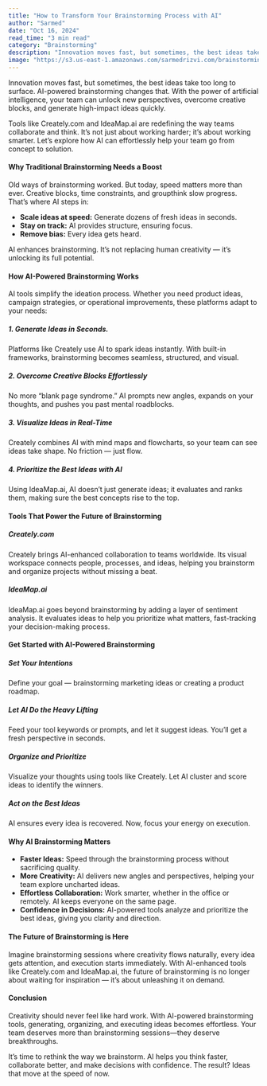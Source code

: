 ```yaml
---
title: "How to Transform Your Brainstorming Process with AI"
author: "Sarmed"
date: "Oct 16, 2024"
read_time: "3 min read"
category: "Brainstorming"
description: "Innovation moves fast, but sometimes, the best ideas take too long to surface. AI-powered brainstorming changes that. With the power of artificial intelligence, your team can unlock new perspectives, overcome creative blocks, and generate high-impact ideas quickly."
image: "https://s3.us-east-1.amazonaws.com/sarmedrizvi.com/brainstorming-process.webp"
---
```


Innovation moves fast, but sometimes, the best ideas take too long to surface. AI-powered brainstorming changes that. With the power of artificial intelligence, your team can unlock new perspectives, overcome creative blocks, and generate high-impact ideas quickly.

Tools like Creately.com and IdeaMap.ai are redefining the way teams collaborate and think. It’s not just about working harder; it’s about working smarter. Let’s explore how AI can effortlessly help your team go from concept to solution.

#### Why Traditional Brainstorming Needs a Boost

Old ways of brainstorming worked. But today, speed matters more than ever. Creative blocks, time constraints, and groupthink slow progress. That’s where AI steps in:

- **Scale ideas at speed:** Generate dozens of fresh ideas in seconds.
- **Stay on track:** AI provides structure, ensuring focus.
- **Remove bias:** Every idea gets heard.

AI enhances brainstorming. It’s not replacing human creativity — it’s unlocking its full potential.

#### How AI-Powered Brainstorming Works

AI tools simplify the ideation process. Whether you need product ideas, campaign strategies, or operational improvements, these platforms adapt to your needs:

##### 1. Generate Ideas in Seconds.

Platforms like Creately use AI to spark ideas instantly. With built-in frameworks, brainstorming becomes seamless, structured, and visual.

##### 2. Overcome Creative Blocks Effortlessly

No more “blank page syndrome.” AI prompts new angles, expands on your thoughts, and pushes you past mental roadblocks.

##### 3. Visualize Ideas in Real-Time

Creately combines AI with mind maps and flowcharts, so your team can see ideas take shape. No friction — just flow.

##### 4. Prioritize the Best Ideas with AI

Using IdeaMap.ai, AI doesn’t just generate ideas; it evaluates and ranks them, making sure the best concepts rise to the top.

#### Tools That Power the Future of Brainstorming

##### Creately.com

Creately brings AI-enhanced collaboration to teams worldwide. Its visual workspace connects people, processes, and ideas, helping you brainstorm and organize projects without missing a beat.

##### IdeaMap.ai

IdeaMap.ai goes beyond brainstorming by adding a layer of sentiment analysis. It evaluates ideas to help you prioritize what matters, fast-tracking your decision-making process.

#### Get Started with AI-Powered Brainstorming

##### Set Your Intentions

Define your goal — brainstorming marketing ideas or creating a product roadmap.

##### Let AI Do the Heavy Lifting

Feed your tool keywords or prompts, and let it suggest ideas. You’ll get a fresh perspective in seconds.

##### Organize and Prioritize

Visualize your thoughts using tools like Creately. Let AI cluster and score ideas to identify the winners.

##### Act on the Best Ideas

AI ensures every idea is recovered. Now, focus your energy on execution.

#### Why AI Brainstorming Matters

- **Faster Ideas:** Speed through the brainstorming process without sacrificing quality.
- **More Creativity:** AI delivers new angles and perspectives, helping your team explore uncharted ideas.
- **Effortless Collaboration:** Work smarter, whether in the office or remotely. AI keeps everyone on the same page.
- **Confidence in Decisions:** AI-powered tools analyze and prioritize the best ideas, giving you clarity and direction.

#### The Future of Brainstorming is Here

Imagine brainstorming sessions where creativity flows naturally, every idea gets attention, and execution starts immediately. With AI-enhanced tools like Creately.com and IdeaMap.ai, the future of brainstorming is no longer about waiting for inspiration — it’s about unleashing it on demand.

#### Conclusion

Creativity should never feel like hard work. With AI-powered brainstorming tools, generating, organizing, and executing ideas becomes effortless. Your team deserves more than brainstorming sessions—they deserve breakthroughs.

It’s time to rethink the way we brainstorm. AI helps you think faster, collaborate better, and make decisions with confidence. The result? Ideas that move at the speed of now.
